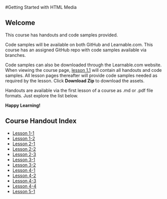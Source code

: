 #Getting Started with HTML Media
## Welcome
This course has handouts and code samples provided.

Code samples will be available on both GitHub and Learnable.com. This course has an assigned GitHub repo with code samples available via branches. 

Code samples can also be downloaded through the Learnable.com website. When viewing the course page, [lesson 1.1](https://github.com/learnable-content/htmlmedia/tree/lesson1.1) will contain all handouts and code samples. All lesson pages thereafter will provide code samples needed as required by the lesson. Click **Download Zip** to download the assets.

Handouts are available via the first lesson of a course as .md or .pdf file formats. Just explore the list below.

**Happy Learning!**

## Course Handout Index

* [Lesson 1-1](https://github.com/learnable-content/htmlmedia/blob/lesson1.1/Getting_Started_with_HTML_Media_handouts/lesson1-1.md)
* [Lesson 1-2](https://github.com/learnable-content/htmlmedia/blob/lesson1.1/Getting_Started_with_HTML_Media_handouts/lesson1-2.md)
* [Lesson 2-1](https://github.com/learnable-content/htmlmedia/blob/lesson1.1/Getting_Started_with_HTML_Media_handouts/lesson2-1.md)
* [Lesson 2-2](https://github.com/learnable-content/htmlmedia/blob/lesson1.1/Getting_Started_with_HTML_Media_handouts/lesson2-2.md)
* [Lesson 2-3](https://github.com/learnable-content/htmlmedia/blob/lesson1.1/Getting_Started_with_HTML_Media_handouts/lesson2-3.md)
* [Lesson 3-1](https://github.com/learnable-content/htmlmedia/blob/lesson1.1/Getting_Started_with_HTML_Media_handouts/lesson3-1.md)
* [Lesson 3-2](https://github.com/learnable-content/htmlmedia/blob/lesson1.1/Getting_Started_with_HTML_Media_handouts/lesson3-2.md)
* [Lesson 4-1](https://github.com/learnable-content/htmlmedia/blob/lesson1.1/Getting_Started_with_HTML_Media_handouts/lesson4-1.md)
* [Lesson 4-2](https://github.com/learnable-content/htmlmedia/blob/lesson1.1/Getting_Started_with_HTML_Media_handouts/lesson4-2.md)
* [Lesson 4-3](https://github.com/learnable-content/htmlmedia/blob/lesson1.1/Getting_Started_with_HTML_Media_handouts/lesson4-3.md)
* [Lesson 4-4](https://github.com/learnable-content/htmlmedia/blob/lesson1.1/Getting_Started_with_HTML_Media_handouts/lesson4-4.md)
* [Lesson 5-1](https://github.com/learnable-content/htmlmedia/blob/lesson1.1/Getting_Started_with_HTML_Media_handouts/lesson5-1.md)